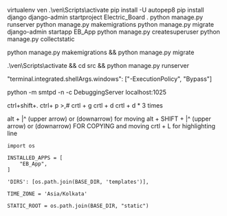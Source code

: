 virtualenv ven
.\ven\Scripts\activate
pip install -U autopep8
pip install django
django-admin startproject Electric_Board .
python manage.py runserver
python manage.py makemigrations
python manage.py migrate
django-admin startapp EB_App
python manage.py createsuperuser
python manage.py collectstatic




python manage.py makemigrations && python manage.py migrate

.\ven\Scripts\activate && cd src && python manage.py runserver

"terminal.integrated.shellArgs.windows": ["-ExecutionPolicy", "Bypass"]

 python -m smtpd -n -c DebuggingServer localhost:1025

 ctrl+shift+.
 ctrl+ p >,#
crtl + g
crtl + d
crtl + d * 3 times

alt + |^ (upper arrow) or (downarrow) for moving
alt + SHIFT + |^ (upper arrow) or (downarrow) FOR COPYING and moving
crtl + L for highlighting line

<!-- Setting.py changes -->
    import os

    INSTALLED_APPS = [
        "EB_App",
    ]

    'DIRS': [os.path.join(BASE_DIR, 'templates')],

    TIME_ZONE = 'Asia/Kolkata'

    STATIC_ROOT = os.path.join(BASE_DIR, "static")

<!--  -->